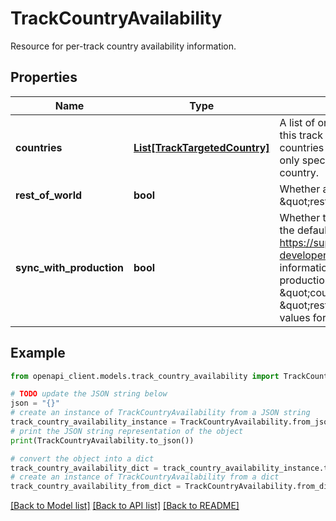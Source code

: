 # TrackCountryAvailability

Resource for per-track country availability information.

## Properties

Name | Type | Description | Notes
------------ | ------------- | ------------- | -------------
**countries** | [**List[TrackTargetedCountry]**](TrackTargetedCountry.md) | A list of one or more countries where artifacts in this track are available. This list includes all countries that are targeted by the track, even if only specific carriers are targeted in that country. | [optional] 
**rest_of_world** | **bool** | Whether artifacts in this track are available to \&quot;rest of the world\&quot; countries. | [optional] 
**sync_with_production** | **bool** | Whether this track&#39;s availability is synced with the default production track. See https://support.google.com/googleplay/android-developer/answer/7550024 for more information on syncing country availability with production. Note that if this is true, the returned \&quot;countries\&quot; and \&quot;rest_of_world\&quot; fields will reflect the values for the default production track. | [optional] 

## Example

```python
from openapi_client.models.track_country_availability import TrackCountryAvailability

# TODO update the JSON string below
json = "{}"
# create an instance of TrackCountryAvailability from a JSON string
track_country_availability_instance = TrackCountryAvailability.from_json(json)
# print the JSON string representation of the object
print(TrackCountryAvailability.to_json())

# convert the object into a dict
track_country_availability_dict = track_country_availability_instance.to_dict()
# create an instance of TrackCountryAvailability from a dict
track_country_availability_from_dict = TrackCountryAvailability.from_dict(track_country_availability_dict)
```
[[Back to Model list]](../README.md#documentation-for-models) [[Back to API list]](../README.md#documentation-for-api-endpoints) [[Back to README]](../README.md)



